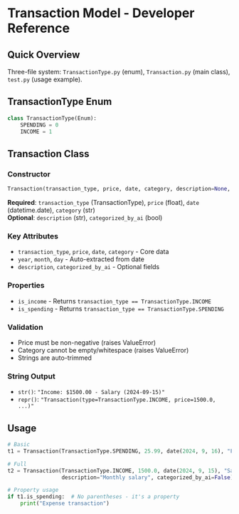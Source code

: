 # Transaction Model - Developer Reference

## Quick Overview
Three-file system: `TransactionType.py` (enum), `Transaction.py` (main class), `test.py` (usage example).

## TransactionType Enum
```python
class TransactionType(Enum):
    SPENDING = 0
    INCOME = 1
```

## Transaction Class

### Constructor
```python
Transaction(transaction_type, price, date, category, description=None, categorized_by_ai=None)
```

**Required**: `transaction_type` (TransactionType), `price` (float), `date` (datetime.date), `category` (str)  
**Optional**: `description` (str), `categorized_by_ai` (bool)

### Key Attributes
- `transaction_type`, `price`, `date`, `category` - Core data
- `year`, `month`, `day` - Auto-extracted from date
- `description`, `categorized_by_ai` - Optional fields

### Properties
- `is_income` - Returns `transaction_type == TransactionType.INCOME`
- `is_spending` - Returns `transaction_type == TransactionType.SPENDING`

### Validation
- Price must be non-negative (raises ValueError)
- Category cannot be empty/whitespace (raises ValueError)
- Strings are auto-trimmed

### String Output
- `str()`: `"Income: $1500.00 - Salary (2024-09-15)"`
- `repr()`: `"Transaction(type=TransactionType.INCOME, price=1500.0, ...)"`

## Usage
```python
# Basic
t1 = Transaction(TransactionType.SPENDING, 25.99, date(2024, 9, 16), "Food")

# Full
t2 = Transaction(TransactionType.INCOME, 1500.0, date(2024, 9, 15), "Salary", 
                 description="Monthly salary", categorized_by_ai=False)

# Property usage
if t1.is_spending:  # No parentheses - it's a property
    print("Expense transaction")
```